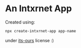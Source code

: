 # An Intxrnet App

Created using:

```bash
npx create-intxrnet-app app-name
```

under [its-ours](https://its-ours.org) license :)
